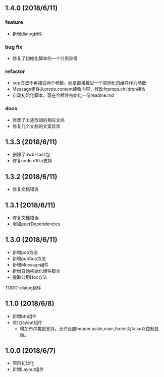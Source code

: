 
## 1.4.0 (2018/6/11)
### feature
- 新增dialog组件 
### bug fix 
- 修复了初始化脚本的一个引用异常
### refactor
- pop方法不再接受两个参数，而是直接接受一个实例化的组件作为参数
- Message组件从props.content接收内容，修改为props.children接收
- 自动初始化脚本，现在会额外初始化一份readme.md
### docs
- 修改了上述改动的相应文档
- 修复几个文档的文案异常

## 1.3.3 (2018/6/11)
- 删除了nwb-sass包
- 修复node v10.x支持

## 1.3.2 (2018/6/11)
- 修复文档错误

## 1.3.1 (2018/6/11)
- 修复文档错误
- 增加peerDependencies

## 1.3.0 (2018/6/11)

- 新增pop方法
- 新增pubSub方法
- 新增Message组件
- 新增自动初始化组件脚本
- 提取公用Hoc方法

TODO: dialog组件


## 1.1.0 (2018/6/8)

- 新增btn组件
- 优化layout组件
    - 增加布尔类型支持，允许设置header,aside,main,footer为false以控制显隐。


## 1.0.0 (2018/6/7)

- 项目初始化
- 新增Layout组件